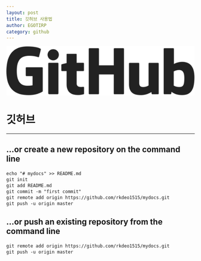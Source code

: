 ```yaml
---
layout: post
title: 깃허브 사용법
author: EGOTIRP
category: github
---
```


![head](./pics/githublogo.png)

# 깃허브 
---

## …or create a new repository on the command line
```
echo "# mydocs" >> README.md
git init
git add README.md
git commit -m "first commit"
git remote add origin https://github.com/rkdeo1515/mydocs.git
git push -u origin master
```
## …or push an existing repository from the command line
```
git remote add origin https://github.com/rkdeo1515/mydocs.git
git push -u origin master
```
